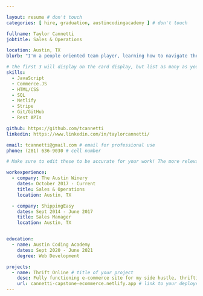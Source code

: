 ```yaml
---

layout: resume # don't touch
categories: [ hire, graduation, austincodingacademy ] # don't touch

fullname: Taylor Cannetti
jobtitle: Sales & Operations

location: Austin, TX
blurb: "I'm a people oriented team player, learning how to navigate the Full Stack one bug at a time."

# the first 3 will display on the card display, but list as many as you want, they will be visible on your hire page
skills:
  - JavaScript
  - Commerce.JS
  - HTML/CSS
  - SQL
  - Netlify
  - Stripe
  - Git/GitHub
  - Rest APIs

github: https://github.com/tcannetti
linkedin: https://www.linkedin.com/in/taylorcannetti/

email: tcannetti@gmail.com # email for professional use
phone: (281) 636-9030 # cell number

# Make sure to edit these to be accurate for your work! The more relevant the better if the role was technical, don't feel like you need to put every job you've had.

workexperience:
  - company: The Austin Winery
    dates: October 2017 - Current
    title: Sales & Operations
    location: Austin, TX

  - company: ShippingEasy
    dates: Sept 2014 - June 2017
    title: Sales Manager
    location: Austin, TX


education:
  - name: Austin Coding Academy
    dates: Sept 2020 - June 2021
    degree: Web Development

projects:
  - name: Thrift Online # title of your project
    desc: Fully functioning e-commerce site for my side hustle, thrifting.# very short description of your project
    url: cannetti-capstone-ecommerce.netlify.app # link to your deployed project
---
```

